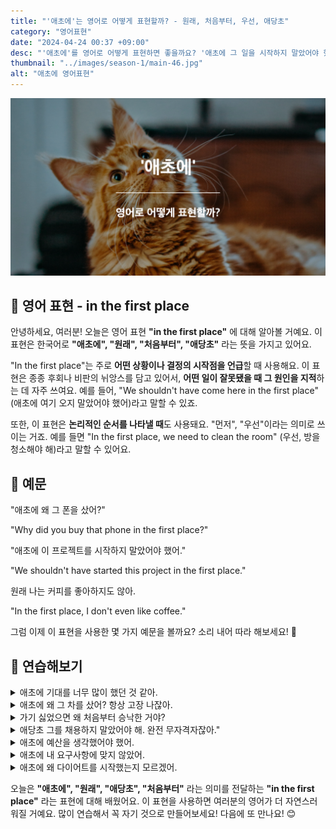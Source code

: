 ```yaml
---
title: "'애초에'는 영어로 어떻게 표현할까? - 원래, 처음부터, 우선, 애당초"
category: "영어표현"
date: "2024-04-24 00:37 +09:00"
desc: "'애초에'를 영어로 어떻게 표현하면 좋을까요? '애초에 그 일을 시작하지 말았어야 했어', '애초에 그 사람을 믿지 말았어야 했어' 등을 영어로 표현하는 법을 배워봅시다. 다양한 예문을 통해서 연습하고 본인의 표현으로 만들어 보세요."
thumbnail: "../images/season-1/main-46.jpg"
alt: "애초에 영어표현"
---
```


![애초에 영어표현](../images/season-1/main-46.jpg)

## 🌟 영어 표현 - in the first place

안녕하세요, 여러분! 오늘은 영어 표현 **"in the first place"** 에 대해 알아볼 거예요. 이 표현은 한국어로 **"애초에", "원래", "처음부터", "애당초"** 라는 뜻을 가지고 있어요.

"In the first place"는 주로 **어떤 상황이나 결정의 시작점을 언급**할 때 사용해요. 이 표현은 종종 후회나 비판의 뉘앙스를 담고 있어서, **어떤 일이 잘못됐을 때 그 원인을 지적**하는 데 자주 쓰여요. 예를 들어, "We shouldn't have come here in the first place" (애초에 여기 오지 말았어야 했어)라고 말할 수 있죠.

또한, 이 표현은 **논리적인 순서를 나타낼 때**도 사용돼요. "먼저", "우선"이라는 의미로 쓰이는 거죠. 예를 들면 "In the first place, we need to clean the room" (우선, 방을 청소해야 해)라고 말할 수 있어요.

## 📖 예문

"애초에 왜 그 폰을 샀어?"

"Why did you buy that phone in the first place?"

"애초에 이 프로젝트를 시작하지 말았어야 했어."

"We shouldn't have started this project in the first place."

원래 나는 커피를 좋아하지도 않아.

"In the first place, I don't even like coffee."

그럼 이제 이 표현을 사용한 몇 가지 예문을 볼까요? 소리 내어 따라 해보세요! 🎤

## 💬 연습해보기

<details>
<summary>애초에 기대를 너무 많이 했던 것 같아.</summary>
<span>I think I just had too high of expectations in the first place.</span>
</details>

<details>
<summary>애초에 왜 그 차를 샀어? 항상 고장 나잖아.</summary>
<span>Why did you even buy that car in the first place? It's always breaking down.</span>
</details>

<details>
<summary>가기 싫었으면 왜 처음부터 승낙한 거야?</summary>
<span>If you didn't want to go, why'd you say yes in the first place?</span>
</details>

<details>
<summary>애당초 그를 채용하지 말았어야 해. 완전 무자격자잖아."</summary>
<span>"He shouldn't have been hired in the first place. He's totally unqualified."</span>
</details>

<details>
<summary>애초에 예산을 생각했어야 했어.</summary>
<span>I should have considered the budget in the first place.</span>
</details>

<details>
<summary>애초에 내 요구사항에 맞지 않았어.</summary>
<span>It didn't fit my needs in the first place.</span>
</details>

<details>
<summary>애초에 왜 다이어트를 시작했는지 모르겠어.</summary>
<span>I don't even know why I started this diet in the first place.</span>
</details>

오늘은 **"애초에", "원래", "애당초", "처음부터"** 라는 의미를 전달하는 **"in the first place"** 라는 표현에 대해 배웠어요. 이 표현을 사용하면 여러분의 영어가 더 자연스러워질 거예요. 많이 연습해서 꼭 자기 것으로 만들어보세요! 다음에 또 만나요! 😊
